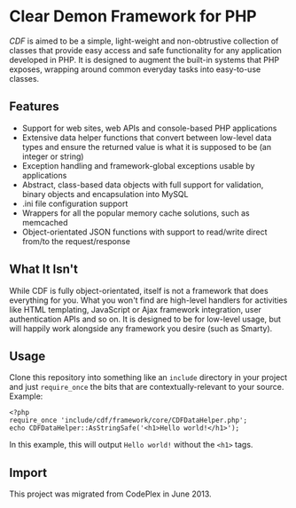 Clear Demon Framework for PHP
=============================

*CDF* is aimed to be a simple, light-weight and non-obtrustive collection of classes that provide easy access and safe
functionality for any application developed in PHP. It is designed to augment the built-in systems that PHP exposes, wrapping
around common everyday tasks into easy-to-use classes.

Features
--------

* Support for web sites, web APIs and console-based PHP applications
* Extensive data helper functions that convert between low-level data types and ensure the returned value is what it is supposed to be (an integer or string)
* Exception handling and framework-global exceptions usable by applications
* Abstract, class-based data objects with full support for validation, binary objects and encapsulation into MySQL
* .ini file configuration support
* Wrappers for all the popular memory cache solutions, such as memcached
* Object-orientated JSON functions with support to read/write direct from/to the request/response

What It Isn't
-------------

While CDF is fully object-orientated, itself is not a framework that does everything for you. What you won't find are high-level
handlers for activities like HTML templating, JavaScript or Ajax framework integration, user authentication APIs and so on.
It is designed to be for low-level usage, but will happily work alongside any framework you desire (such as Smarty).

Usage
-----

Clone this repository into something like an `include` directory in your project and just `require_once` the bits that are
contextually-relevant to your source. Example:

    <?php
    require_once 'include/cdf/framework/core/CDFDataHelper.php';
    echo CDFDataHelper::AsStringSafe('<h1>Hello world!</h1>');

In this example, this will output `Hello world!` without the `<h1>` tags.

Import
------

This project was migrated from CodePlex in June 2013.
